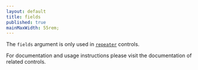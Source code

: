 ```yaml
---
layout: default
title: fields
published: true
mainMaxWidth: 55rem;
---
```



The `fields` argument is only used in [`repeater`](https://kirki.org/docs/controls/repeater.html) controls.

For documentation and usage instructions please visit the documentation of related controls.

